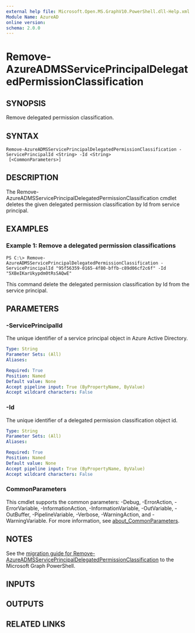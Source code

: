 ```yaml
---
external help file: Microsoft.Open.MS.GraphV10.PowerShell.dll-Help.xml
Module Name: AzureAD
online version:
schema: 2.0.0
---
```


# Remove-AzureADMSServicePrincipalDelegatedPermissionClassification

## SYNOPSIS
Remove delegated permission classification.

## SYNTAX

```
Remove-AzureADMSServicePrincipalDelegatedPermissionClassification -ServicePrincipalId <String> -Id <String>
 [<CommonParameters>]
```

## DESCRIPTION
The Remove-AzureADMSServicePrincipalDelegatedPermissionClassification cmdlet deletes the given delegated permission classification by Id from service principal.

## EXAMPLES

### Example 1: Remove a delegated permission classifications
```
PS C:\> Remove-AzureADMSServicePrincipalDelegatedPermissionClassification -ServicePrincipalId "95f56359-0165-4f80-bffb-c89d06cf2c6f" -Id "5XBeIKarUkypdm0tRsSAQwE"
```

This command delete the delegated permission classification by Id from the service principal.

## PARAMETERS

### -ServicePrincipalId
The unique identifier of a service principal object in Azure Active Directory.

```yaml
Type: String
Parameter Sets: (All)
Aliases:

Required: True
Position: Named
Default value: None
Accept pipeline input: True (ByPropertyName, ByValue)
Accept wildcard characters: False
```

### -Id
The unique identifier of a delegated permission classification object id.

```yaml
Type: String
Parameter Sets: (All)
Aliases:

Required: True
Position: Named
Default value: None
Accept pipeline input: True (ByPropertyName, ByValue)
Accept wildcard characters: False
```

### CommonParameters
This cmdlet supports the common parameters: -Debug, -ErrorAction, -ErrorVariable, -InformationAction, -InformationVariable, -OutVariable, -OutBuffer, -PipelineVariable, -Verbose, -WarningAction, and -WarningVariable. For more information, see [about_CommonParameters](http://go.microsoft.com/fwlink/?LinkID=113216).

## NOTES

See the [migration guide for Remove-AzureADMSServicePrincipalDelegatedPermissionClassification](./migrate/Remove-AzureADMSServicePrincipalDelegatedPermissionClassification.md) to the Microsoft Graph PowerShell.

## INPUTS

## OUTPUTS

## RELATED LINKS
